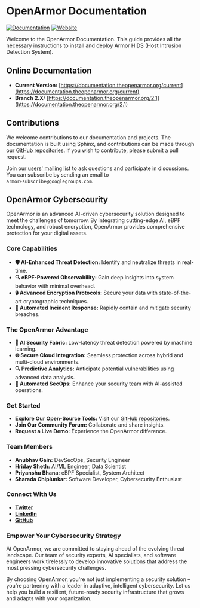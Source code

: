 # OpenArmor Documentation

[![Documentation](https://img.shields.io/badge/docs-view-green.svg)](https://documentation.theopenarmor.org)
[![Website](https://img.shields.io/badge/web-view-green.svg)](https://theopenarmor.org)

Welcome to the OpenArmor Documentation. This guide provides all the necessary instructions to install and deploy Armor HIDS (Host Intrusion Detection System).

## Online Documentation

- **Current Version:** [https://documentation.theopenarmor.org/current](https://documentation.theopenarmor.org/current)
- **Branch 2.X:** [https://documentation.theopenarmor.org/2.1](https://documentation.theopenarmor.org/2.1)

## Contributions

We welcome contributions to our documentation and projects. The documentation is built using Sphinx, and contributions can be made through our [GitHub repositories](https://github.com/openarmor). If you wish to contribute, please submit a pull request.

Join our [users' mailing list](https://groups.google.com/d/forum/armor) to ask questions and participate in discussions. You can subscribe by sending an email to `armor+subscribe@googlegroups.com`.

## OpenArmor Cybersecurity

OpenArmor is an advanced AI-driven cybersecurity solution designed to meet the challenges of tomorrow. By integrating cutting-edge AI, eBPF technology, and robust encryption, OpenArmor provides comprehensive protection for your digital assets.

### Core Capabilities

- **🛡️ AI-Enhanced Threat Detection:** Identify and neutralize threats in real-time.
- **🔍 eBPF-Powered Observability:** Gain deep insights into system behavior with minimal overhead.
- **🔒 Advanced Encryption Protocols:** Secure your data with state-of-the-art cryptographic techniques.
- **🤖 Automated Incident Response:** Rapidly contain and mitigate security breaches.

### The OpenArmor Advantage

- **🧠 AI Security Fabric:** Low-latency threat detection powered by machine learning.
- **🌐 Secure Cloud Integration:** Seamless protection across hybrid and multi-cloud environments.
- **🔍 Predictive Analytics:** Anticipate potential vulnerabilities using advanced data analysis.
- **🤖 Automated SecOps:** Enhance your security team with AI-assisted operations.

### Get Started

- **Explore Our Open-Source Tools:** Visit our [GitHub repositories](https://github.com/openarmor).
- **Join Our Community Forum:** Collaborate and share insights.
- **Request a Live Demo:** Experience the OpenArmor difference.

### Team Members

- **Anubhav Gain:** DevSecOps, Security Engineer
- **Hriday Sheth:** AI/ML Engineer, Data Scientist
- **Priyanshu Bhana:** eBPF Specialist, System Architect
- **Sharada Chiplunkar:** Software Developer, Cybersecurity Enthusiast

### Connect With Us

- **[Twitter](https://twitter.com/openarmor)**
- **[LinkedIn](https://linkedin.com/company/openarmor)**
- **[GitHub](https://github.com/openarmor)**

### Empower Your Cybersecurity Strategy

At OpenArmor, we are committed to staying ahead of the evolving threat landscape. Our team of security experts, AI specialists, and software engineers work tirelessly to develop innovative solutions that address the most pressing cybersecurity challenges.

By choosing OpenArmor, you're not just implementing a security solution – you're partnering with a leader in adaptive, intelligent cybersecurity. Let us help you build a resilient, future-ready security infrastructure that grows and adapts with your organization.
